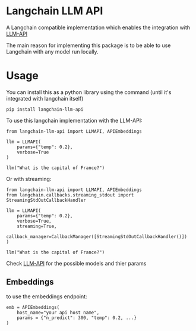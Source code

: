 # Langchain LLM API

A Langchain compatible implementation which enables the integration with [LLM-API](https://github.com/1b5d/llm-api) 

The main reason for implementing this package is to be able to use Langchain with any model run locally.

# Usage

You can install this as a python library using the command (until it's integrated with langchain itself)

```
pip install langchain-llm-api
```

To use this langchain implementation with the LLM-API:

```
from langchain-llm-api import LLMAPI, APIEmbeddings

llm = LLMAPI(
    params={"temp": 0.2},
    verbose=True
)

llm("What is the capital of France?")

```

Or with streaming:

```
from langchain-llm-api import LLMAPI, APIEmbeddings
from langchain.callbacks.streaming_stdout import StreamingStdOutCallbackHandler

llm = LLMAPI(
    params={"temp": 0.2},
    verbose=True,
    streaming=True,
    callback_manager=CallbackManager([StreamingStdOutCallbackHandler()])
)

llm("What is the capital of France?")

```

Check [LLM-API](https://github.com/1b5d/llm-api) for the possible models and thier params

## Embeddings

to use the embeddings endpoint:

```
emb = APIEmbeddings(
    host_name="your api host name",
    params = {"n_predict": 300, "temp": 0.2, ...}
)
```
